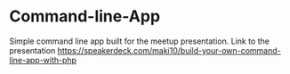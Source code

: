 # Command-line-App
Simple command line app built for the meetup presentation. Link to the presentation https://speakerdeck.com/maki10/build-your-own-command-line-app-with-php
